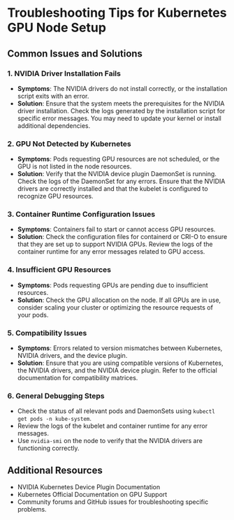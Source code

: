 # Troubleshooting Tips for Kubernetes GPU Node Setup

## Common Issues and Solutions

### 1. NVIDIA Driver Installation Fails
- **Symptoms**: The NVIDIA drivers do not install correctly, or the installation script exits with an error.
- **Solution**: Ensure that the system meets the prerequisites for the NVIDIA driver installation. Check the logs generated by the installation script for specific error messages. You may need to update your kernel or install additional dependencies.

### 2. GPU Not Detected by Kubernetes
- **Symptoms**: Pods requesting GPU resources are not scheduled, or the GPU is not listed in the node resources.
- **Solution**: Verify that the NVIDIA device plugin DaemonSet is running. Check the logs of the DaemonSet for any errors. Ensure that the NVIDIA drivers are correctly installed and that the kubelet is configured to recognize GPU resources.

### 3. Container Runtime Configuration Issues
- **Symptoms**: Containers fail to start or cannot access GPU resources.
- **Solution**: Check the configuration files for containerd or CRI-O to ensure that they are set up to support NVIDIA GPUs. Review the logs of the container runtime for any error messages related to GPU access.

### 4. Insufficient GPU Resources
- **Symptoms**: Pods requesting GPUs are pending due to insufficient resources.
- **Solution**: Check the GPU allocation on the node. If all GPUs are in use, consider scaling your cluster or optimizing the resource requests of your pods.

### 5. Compatibility Issues
- **Symptoms**: Errors related to version mismatches between Kubernetes, NVIDIA drivers, and the device plugin.
- **Solution**: Ensure that you are using compatible versions of Kubernetes, the NVIDIA drivers, and the NVIDIA device plugin. Refer to the official documentation for compatibility matrices.

### 6. General Debugging Steps
- Check the status of all relevant pods and DaemonSets using `kubectl get pods -n kube-system`.
- Review the logs of the kubelet and container runtime for any error messages.
- Use `nvidia-smi` on the node to verify that the NVIDIA drivers are functioning correctly.

## Additional Resources
- NVIDIA Kubernetes Device Plugin Documentation
- Kubernetes Official Documentation on GPU Support
- Community forums and GitHub issues for troubleshooting specific problems.